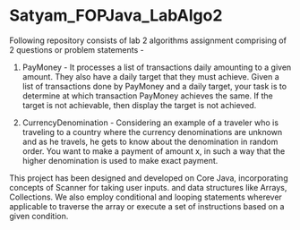 # Satyam_FOPJava_LabAlgo2

Following repository consists of lab 2 algorithms assignment comprising of 2 questions or problem statements - 

1. PayMoney - It processes a list of transactions daily amounting to a given amount. They also have a daily target that they must achieve. Given a list of transactions done by PayMoney and a daily target, your task is to determine at which transaction PayMoney achieves the same. If the target is not achievable, then display the target is not achieved.

2. CurrencyDenomination - Considering an example of a traveler who is traveling to a country where the currency denominations are unknown and as he travels, he gets to know about the denomination in random order. You want to make a payment of amount x, in such a way that the higher denomination is used to make exact payment.

This project has been designed and developed on Core Java, incorporating concepts of Scanner for taking user inputs. and data structures like Arrays, Collections. We also employ conditional and looping statements wherever applicable to traverse the array or execute a set of instructions based on a given condition.
